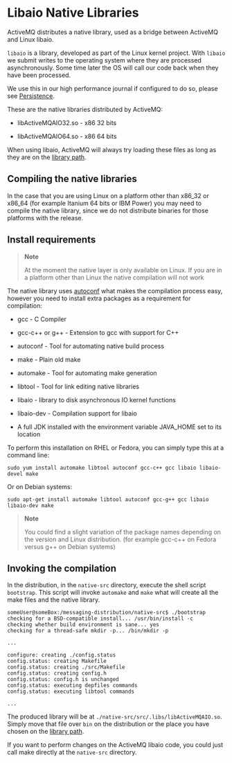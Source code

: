 # Libaio Native Libraries

ActiveMQ distributes a native library, used as a bridge between ActiveMQ
and Linux libaio.

`libaio` is a library, developed as part of the Linux kernel project.
With `libaio` we submit writes to the operating system where they are
processed asynchronously. Some time later the OS will call our code back
when they have been processed.

We use this in our high performance journal if configured to do so,
please see [Persistence](persistence.md).

These are the native libraries distributed by ActiveMQ:

-   libActiveMQAIO32.so - x86 32 bits

-   libActiveMQAIO64.so - x86 64 bits

When using libaio, ActiveMQ will always try loading these files as long
as they are on the [library path](#using-server.library.path).

## Compiling the native libraries

In the case that you are using Linux on a platform other than x86\_32 or
x86\_64 (for example Itanium 64 bits or IBM Power) you may need to
compile the native library, since we do not distribute binaries for
those platforms with the release.

## Install requirements

> **Note**
>
> At the moment the native layer is only available on Linux. If you are
> in a platform other than Linux the native compilation will not work

The native library uses
[autoconf](http://en.wikipedia.org/wiki/Autoconf) what makes the
compilation process easy, however you need to install extra packages as
a requirement for compilation:

-   gcc - C Compiler

-   gcc-c++ or g++ - Extension to gcc with support for C++

-   autoconf - Tool for automating native build process

-   make - Plain old make

-   automake - Tool for automating make generation

-   libtool - Tool for link editing native libraries

-   libaio - library to disk asynchronous IO kernel functions

-   libaio-dev - Compilation support for libaio

-   A full JDK installed with the environment variable JAVA\_HOME set to
    its location

To perform this installation on RHEL or Fedora, you can simply type this
at a command line:

    sudo yum install automake libtool autoconf gcc-c++ gcc libaio libaio-devel make

Or on Debian systems:

    sudo apt-get install automake libtool autoconf gcc-g++ gcc libaio libaio-dev make

> **Note**
>
> You could find a slight variation of the package names depending on
> the version and Linux distribution. (for example gcc-c++ on Fedora
> versus g++ on Debian systems)

## Invoking the compilation

In the distribution, in the `native-src` directory, execute the shell
script `bootstrap`. This script will invoke `automake` and `make` what
will create all the make files and the native library.

    someUser@someBox:/messaging-distribution/native-src$ ./bootstrap
    checking for a BSD-compatible install... /usr/bin/install -c
    checking whether build environment is sane... yes
    checking for a thread-safe mkdir -p... /bin/mkdir -p

    ...

    configure: creating ./config.status
    config.status: creating Makefile
    config.status: creating ./src/Makefile
    config.status: creating config.h
    config.status: config.h is unchanged
    config.status: executing depfiles commands
    config.status: executing libtool commands

    ...

The produced library will be at
`./native-src/src/.libs/libActiveMQAIO.so`. Simply move that file over
`bin` on the distribution or the place you have chosen on the [library
path](#using-server.library.path).

If you want to perform changes on the ActiveMQ libaio code, you could
just call make directly at the `native-src` directory.
